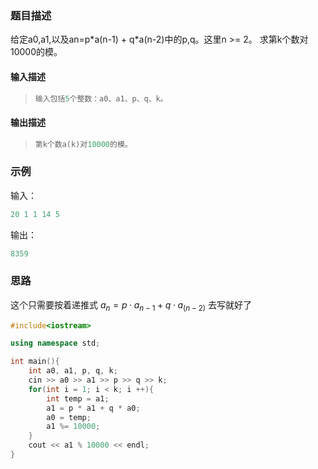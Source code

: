 ### 题目描述

给定a0,a1,以及an=p\*a(n-1) + q\*a(n-2)中的p,q。这里n >= 2。 求第k个数对10000的模。

#### 输入描述

> ```c++
> 输入包括5个整数：a0、a1、p、q、k。
> ```

#### 输出描述

> ```c++
> 第k个数a(k)对10000的模。
> ```

### 示例

输入：

```c++
20 1 1 14 5
```

输出：

```c++
8359
```

### 思路

这个只需要按着递推式 $a_n=p·a_{n-1}+q·a_(n-2)$ 去写就好了

```c++
#include<iostream>

using namespace std;

int main(){
    int a0, a1, p, q, k;
    cin >> a0 >> a1 >> p >> q >> k;
    for(int i = 1; i < k; i ++){
        int temp = a1;
        a1 = p * a1 + q * a0;
        a0 = temp;
        a1 %= 10000;
    }
    cout << a1 % 10000 << endl;
}
```

